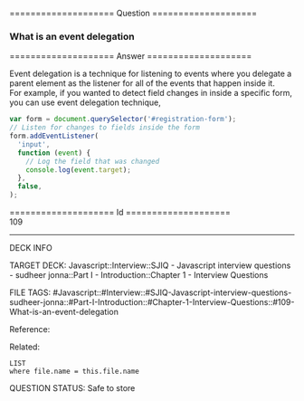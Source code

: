 ==================== Question ====================  

### What is an event delegation  

==================== Answer ====================  

Event delegation is a technique for listening to events where you delegate a
parent element as the listener for all of the events that happen inside it.  
For example, if you wanted to detect field changes in inside a specific form,
you can use event delegation technique,

```javascript
var form = document.querySelector('#registration-form');
// Listen for changes to fields inside the form
form.addEventListener(
  'input',
  function (event) {
    // Log the field that was changed
    console.log(event.target);
  },
  false,
);
```

==================== Id ====================  
109

---

DECK INFO

TARGET DECK: Javascript::Interview::SJIQ - Javascript interview questions - sudheer jonna::Part I - Introduction::Chapter 1 - Interview Questions

FILE TAGS: #Javascript::#Interview::#SJIQ-Javascript-interview-questions-sudheer-jonna::#Part-I-Introduction::#Chapter-1-Interview-Questions::#109-What-is-an-event-delegation

Reference:

Related:

```dataview
LIST
where file.name = this.file.name
```

QUESTION STATUS: Safe to store
